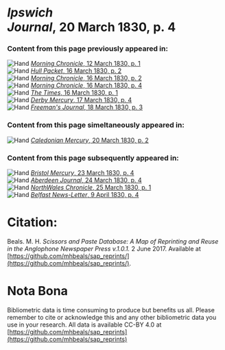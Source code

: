 # *Ipswich Journal*, 20 March 1830, p. 4  
  
### Content from this page previously appeared in:  
![Hand](http://scissorsandpaste.net/wp-content/uploads/2017/06/smallhandpointer.png) [*Morning Chronicle*, 12 March 1830, p. 1](https://mhbeals.github.io/sap_html/Morning-Chronicle/Morning-Chronicle-12-March-1830-p-1)  
![Hand](http://scissorsandpaste.net/wp-content/uploads/2017/06/smallhandpointer.png) [*Hull Packet*, 16 March 1830, p. 2](https://mhbeals.github.io/sap_html/Hull-Packet/Hull-Packet-16-March-1830-p-2)  
![Hand](http://scissorsandpaste.net/wp-content/uploads/2017/06/smallhandpointer.png) [*Morning Chronicle*, 16 March 1830, p. 2](https://mhbeals.github.io/sap_html/Morning-Chronicle/Morning-Chronicle-16-March-1830-p-2)  
![Hand](http://scissorsandpaste.net/wp-content/uploads/2017/06/smallhandpointer.png) [*Morning Chronicle*, 16 March 1830, p. 4](https://mhbeals.github.io/sap_html/Morning-Chronicle/Morning-Chronicle-16-March-1830-p-4)  
![Hand](http://scissorsandpaste.net/wp-content/uploads/2017/06/smallhandpointer.png) [*The Times*, 16 March 1830, p. 1](https://mhbeals.github.io/sap_html/The-Times/The-Times-16-March-1830-p-1)  
![Hand](http://scissorsandpaste.net/wp-content/uploads/2017/06/smallhandpointer.png) [*Derby Mercury*, 17 March 1830, p. 4](https://mhbeals.github.io/sap_html/Derby-Mercury/Derby-Mercury-17-March-1830-p-4)  
![Hand](http://scissorsandpaste.net/wp-content/uploads/2017/06/smallhandpointer.png) [*Freeman's Journal*, 18 March 1830, p. 3](https://mhbeals.github.io/sap_html/Freeman's-Journal/Freeman's-Journal-18-March-1830-p-3)  
  
### Content from this page simeltaneously appeared in:  
![Hand](http://scissorsandpaste.net/wp-content/uploads/2017/06/smallhandpointer.png) [*Caledonian Mercury*, 20 March 1830, p. 2](https://mhbeals.github.io/sap_html/Caledonian-Mercury/Caledonian-Mercury-20-March-1830-p-2)  
  
### Content from this page subsequently appeared in:  
![Hand](http://scissorsandpaste.net/wp-content/uploads/2017/06/smallhandpointer.png) [*Bristol Mercury*, 23 March 1830, p. 4](https://mhbeals.github.io/sap_html/Bristol-Mercury/Bristol-Mercury-23-March-1830-p-4)  
![Hand](http://scissorsandpaste.net/wp-content/uploads/2017/06/smallhandpointer.png) [*Aberdeen Journal*, 24 March 1830, p. 4](https://mhbeals.github.io/sap_html/Aberdeen-Journal/Aberdeen-Journal-24-March-1830-p-4)  
![Hand](http://scissorsandpaste.net/wp-content/uploads/2017/06/smallhandpointer.png) [*NorthWales Chronicle*, 25 March 1830, p. 1](https://mhbeals.github.io/sap_html/NorthWales-Chronicle/NorthWales-Chronicle-25-March-1830-p-1)  
![Hand](http://scissorsandpaste.net/wp-content/uploads/2017/06/smallhandpointer.png) [*Belfast News-Letter*, 9 April 1830, p. 4](https://mhbeals.github.io/sap_html/Belfast-News-Letter/Belfast-News-Letter-9-April-1830-p-4)  


# Citation: 

Beals. M. H. *Scissors and Paste Database: A Map of Reprinting and Reuse in the Anglophone Newspaper Press v.1.0.1.* 2 June 2017. Available at [https://github.com/mhbeals/sap_reprints/](https://github.com/mhbeals/sap_reprints/). 

# Nota Bona

Bibliometric data is time consuming to produce but benefits us all. Please remember to cite or acknowledge this and any other bibliometric data you use in your research. All data is available CC-BY 4.0 at [https://github.com/mhbeals/sap_reprints](https://github.com/mhbeals/sap_reprints)